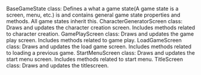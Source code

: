 BaseGameState class: Defines a what a game state(A game state is a screen, menu, etc.) is and contains general game state properties and methods. All game states inherit this.
CharacterGeneratorScreen class: Draws and updates the character creation screen. Includes methods related to character creation.
GamePlayScreen class: Draws and updates the game play screen. Includes methods related to game play.
LoadGameScreen class: Draws and updates the load game screen. Includes methods related to loading a previous game.
StartMenuScreen class: Draws and updates the start menu screen. Includes methods related to start menu.
TitleScreen class: Draws and updates the titlescreen.